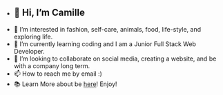 - ## 👋 Hi, I’m Camille
- 👀 I’m interested in fashion, self-care, animals, food, life-style, and exploring life.
- 🌱 I’m currently learning coding and I am a Junior Full Stack Web Developer.
- 💞️ I’m looking to collaborate on social media, creating a website, and be with a company long term.
- 📫 How to reach me by email :)
- 📚 Learn More about be <a href="https://camilleyong.github.io/camille-portfolio/">here</a>! Enjoy!

<!---
camilleyong/camilleyong is a ✨ special ✨ repository because its `README.md` (this file) appears on your GitHub profile.
You can click the Preview link to take a look at your changes.
--->
